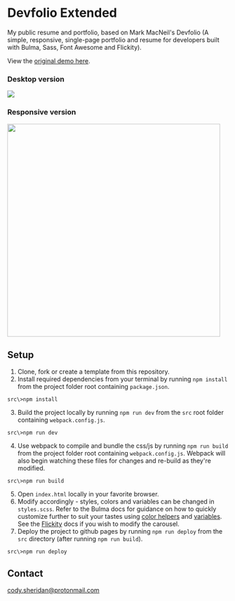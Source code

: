 # Devfolio Extended

My public resume and portfolio, based on Mark MacNeil's Devfolio (A simple, responsive, single-page portfolio and resume for developers built with Bulma, Sass, Font Awesome and Flickity).

View the [original demo here](https://mmacneil.github.io/devfolio/).

### Desktop version

<img src="https://github.com/mmacneil/devfolio/blob/master/docs/devfolio-desktop.gif" />

### Responsive version

<img src="https://github.com/mmacneil/devfolio/blob/master/docs/devfolio-responsive.gif" height="485" />

## Setup

1. Clone, fork or create a template from this repository.
2. Install required dependencies from your terminal by running `npm install` from the project folder root containing `package.json`.
<pre>
<code>src\>npm install</code></pre>
3. Build the project locally by running `npm run dev` from the `src` root folder containing `webpack.config.js`.
<pre>
<code>src\>npm run dev</code></pre>
4. Use webpack to compile and bundle the css/js by running `npm run build` from the project folder root containing `webpack.config.js`. Webpack will also begin watching these files for changes and re-build as they're modified.
<pre>
<code>src\>npm run build</code></pre>
5. Open `index.html` locally in your favorite browser.
6. Modify accordingly - styles, colors and variables can be changed in `styles.scss`. Refer to the Bulma docs for guidance on how to quickly customize further to suit your tastes using [color helpers](https://bulma.io/documentation/modifiers/color-helpers/) and [variables](https://bulma.io/documentation/customize/variables/). See the [Flickity](https://github.com/metafizzy/flickity) docs if you wish to modify the carousel.
7. Deploy the project to github pages by running `npm run deploy` from the `src` directory (after running `npm run build`).
<pre><code>src\>npm run deploy</code></pre>

## Contact

cody.sheridan@protonmail.com
